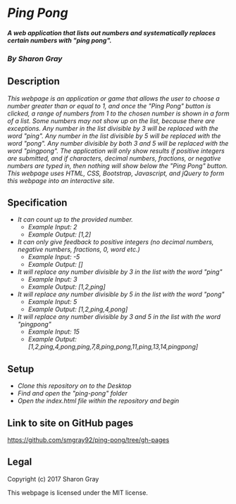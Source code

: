 # _Ping Pong_
#### _A web application that lists out numbers and systematically replaces certain numbers with "ping pong"._
### _By **Sharon Gray**_
## Description
_This webpage is an application or game that allows the user to choose a number greater than or equal to 1, and once the "Ping Pong" button is clicked, a range of numbers from 1 to the chosen number is shown in a form of a list. Some numbers may not show up on the list, because there are exceptions. Any number in the list divisible by 3 will be replaced with the word "ping". Any number in the list divisible by 5 will be replaced with the word "pong". Any number divisible by both 3 and 5 will be replaced with the word "pingpong". The application will only show results if positive integers are submitted, and if characters, decimal numbers, fractions, or negative numbers are typed in, then nothing will show below the "Ping Pong" button. This webpage uses HTML, CSS, Bootstrap, Javascript, and jQuery to form this webpage into an interactive site._
## Specification
* _It can count up to the provided number._
  * _Example Input: 2_
  * _Example Output: [1,2]_
* _It can only give feedback to positive integers (no decimal numbers, negative numbers, fractions, 0, word etc.)_
  * _Example Input: -5_
  * _Example Output: []_
* _It will replace any number divisible by 3 in the list with the word "ping"_
  * _Example Input: 3_
  * _Example Output: [1,2,ping]_
* _It will replace any number divisible by 5 in the list with the word "pong"_
  * _Example Input: 5_
  * _Example Output: [1,2,ping,4,pong]_
* _It will replace any number divisible by 3 and 5 in the list with the word "pingpong"_
  * _Example Input: 15_
  * _Example Output: [1,2,ping,4,pong,ping,7,8,ping,pong,11,ping,13,14,pingpong]_
## Setup
* _Clone this repository on to the Desktop_
* _Find and open the "ping-pong" folder_
* _Open the index.html file within the repository and begin_
## Link to site on GitHub pages
https://github.com/smgray92/ping-pong/tree/gh-pages
## Legal
Copyright (c) 2017 Sharon Gray

This webpage is licensed under the MIT license.
